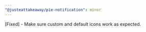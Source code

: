 ```yaml
---
"@justeattakeaway/pie-notification": minor
---
```


[Fixed] - Make sure custom and default icons work as expected.

